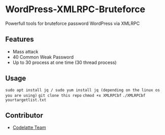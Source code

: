 # WordPress-XMLRPC-Bruteforce
Powerfull tools for bruteforce password WordPress via XMLRPC

## Features

- Mass attack
- 40 Common Weak Password
- Up to 30 process at one time (30 thread process)

## Usage

`sudo apt install jq / sudo yum install jq (depending on the linux os you are using)`
`git clone this repo`
`chmod +x XMLRPCbf`
`./XMLRPCbf yourtargetlist.txt`

## Contributor
- [Codelatte Team](https://codelatte.net)
